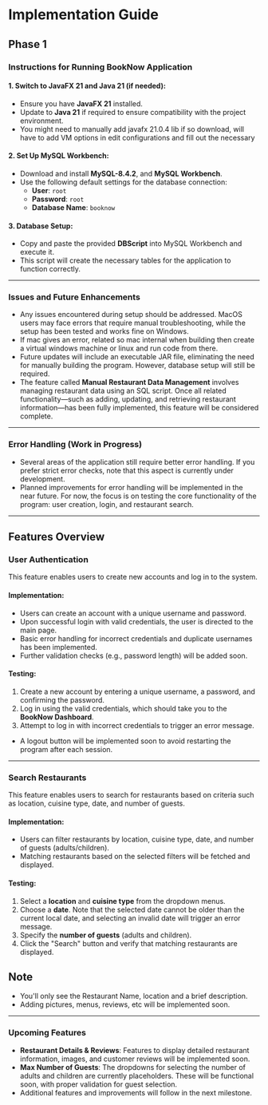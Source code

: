 # Implementation Guide

## Phase 1

### Instructions for Running BookNow Application

#### 1. Switch to JavaFX 21 and Java 21 (if needed):
- Ensure you have **JavaFX 21** installed.
- Update to **Java 21** if required to ensure compatibility with the project environment.
- You might need to manually add javafx 21.0.4 lib if so download, will have to add VM options in edit configurations and fill out the necessary 

#### 2. Set Up MySQL Workbench:
- Download and install **MySQL-8.4.2**, and **MySQL Workbench**. 
- Use the following default settings for the database connection:
  - **User**: `root`
  - **Password**: `root`
  - **Database Name**: `booknow`

#### 3. Database Setup:
- Copy and paste the provided **DBScript** into MySQL Workbench and execute it.
- This script will create the necessary tables for the application to function correctly.

---

### Issues and Future Enhancements

- Any issues encountered during setup should be addressed. MacOS users may face errors that require manual troubleshooting, while the setup has been tested and works fine on Windows.
- If mac gives an error, related so mac internal when building then create a virtual windows machine or linux and run code from there. 
- Future updates will include an executable JAR file, eliminating the need for manually building the program. However, database setup will still be required.
- The feature called **Manual Restaurant Data Management** involves managing restaurant data using an SQL script. Once all related functionality—such as adding, updating, and 
retrieving restaurant information—has been fully implemented, this feature will be considered complete.

---

### Error Handling (Work in Progress)

- Several areas of the application still require better error handling. If you prefer strict error checks, note that this aspect is currently under development.
- Planned improvements for error handling will be implemented in the near future. For now, the focus is on testing the core functionality of the program: user creation, login, and restaurant search.

---

## Features Overview

### User Authentication

This feature enables users to create new accounts and log in to the system.

#### Implementation:
- Users can create an account with a unique username and password.
- Upon successful login with valid credentials, the user is directed to the main page.
- Basic error handling for incorrect credentials and duplicate usernames has been implemented.
- Further validation checks (e.g., password length) will be added soon.

#### Testing:
1. Create a new account by entering a unique username, a password, and confirming the password.
2. Log in using the valid credentials, which should take you to the **BookNow Dashboard**.
3. Attempt to log in with incorrect credentials to trigger an error message.
  - A logout button will be implemented soon to avoid restarting the program after each session.

---

### Search Restaurants

This feature enables users to search for restaurants based on criteria such as location, cuisine type, date, and number of guests.

#### Implementation:
- Users can filter restaurants by location, cuisine type, date, and number of guests (adults/children).
- Matching restaurants based on the selected filters will be fetched and displayed.

#### Testing:
1. Select a **location** and **cuisine type** from the dropdown menus.
2. Choose a **date**. Note that the selected date cannot be older than the current local date, and selecting an invalid date will trigger an error message.
3. Specify the **number of guests** (adults and children).
4. Click the "Search" button and verify that matching restaurants are displayed.

## Note
- You'll only see the Restaurant Name, location and a brief description. 
- Adding pictures, menus, reviews, etc will be implemented soon. 

---

### Upcoming Features

- **Restaurant Details & Reviews**: Features to display detailed restaurant information, images, and customer reviews will be implemented soon.
- **Max Number of Guests**: The dropdowns for selecting the number of adults and children are currently placeholders. These will be functional soon, with proper validation for guest selection.
- Additional features and improvements will follow in the next milestone.

